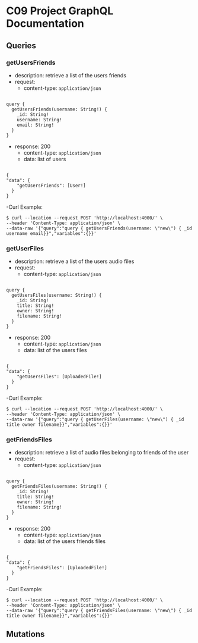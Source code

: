 # C09 Project GraphQL Documentation

## Queries
 

### getUsersFriends
- description: retrieve a list of the users friends
- request:
    - content-type: `application/json`
<pre><code>
query {
  getUsersFriends(username: String!) {
    _id: String!
    username: String!
    email: String!
  }
}
</code></pre>

- response: 200
    - content-type: `application/json`
    - data: list of users
<pre><code>
{
"data": {
    "getUsersFriends": [User!]
  }
}
</code></pre>
-Curl Example:
``` 
$ curl --location --request POST 'http://localhost:4000/' \
--header 'Content-Type: application/json' \
--data-raw '{"query":"query { getUsersFriends(username: \"new\") { _id username email}}","variables":{}}'
``` 

### getUserFiles
- description: retrieve a list of the users audio files
- request:
    - content-type: `application/json`
<pre><code>
query {
  getUsersFiles(username: String!) {
    _id: String!
    title: String!
    owner: String!
    filename: String!
  }
}
</code></pre>

- response: 200
    - content-type: `application/json`
    - data: list of the users files
<pre><code>
{
"data": {
    "getUsersFiles": [UploadedFile!]
  }
}
</code></pre>
-Curl Example:
``` 
$ curl --location --request POST 'http://localhost:4000/' \
--header 'Content-Type: application/json' \
--data-raw '{"query":"query { getUserFiles(username: \"new\") { _id title owner filename}}","variables":{}}'
``` 

### getFriendsFiles
- description: retrieve a list of audio files belonging to friends of the user
- request:
    - content-type: `application/json`
<pre><code>
query {
  getFriendsFiles(username: String!) {
    _id: String!
    title: String!
    owner: String!
    filename: String!
  }
}
</code></pre>

- response: 200
    - content-type: `application/json`
    - data: list of the users friends files
<pre><code>
{
"data": {
    "getFriendsFiles": [UploadedFile!]
  }
}
</code></pre>
-Curl Example:
``` 
$ curl --location --request POST 'http://localhost:4000/' \
--header 'Content-Type: application/json' \
--data-raw '{"query":"query { getFriendsFiles(username: \"new\") { _id title owner filename}}","variables":{}}'
``` 

## Mutations

